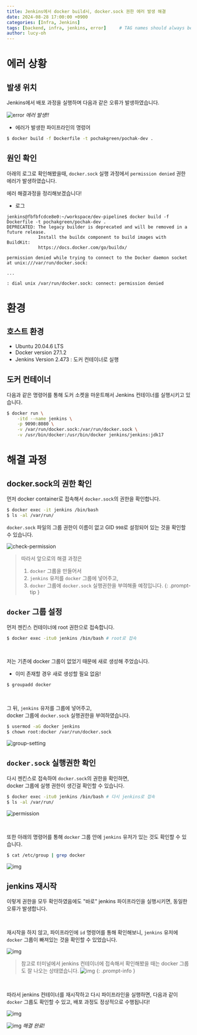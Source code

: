 ```yaml
---
title: Jenkins에서 docker build시, docker.sock 권한 에러 발생 해결
date: 2024-08-28 17:00:00 +0900
categories: [Infra, Jenkins]
tags: [backend, infra, jenkins, error]     # TAG names should always be lowercase
author: lucy-oh
---
```


# 에러 상황

## 발생 위치

Jenkins에서 배포 과정을 실행하며 다음과 같은 오류가 발생하였습니다.

![error](/assets/img/2024-08-28-docker.sock-permission-error/1-error-img.png)
_에러 발생!!_

- 에러가 발생한 파이프라인의 명렁어

``` bash
$ docker build -f Dockerfile -t pochakgreen/pochak-dev .
```

## 원인 확인

아래의 로그로 확인해봤을때, `docker.sock` 실행 과정에서 `permission denied` 권한 에러가 발생하였습니다.

에러 해결과정을 정리해보겠습니다!

- 로그

```
jenkins@fbfbfcdce8e0:~/workspace/dev-pipeline$ docker build -f Dockerfile -t pochakgreen/pochak-dev .
DEPRECATED: The legacy builder is deprecated and will be removed in a future release.
            Install the buildx component to build images with BuildKit:
            https://docs.docker.com/go/buildx/

permission denied while trying to connect to the Docker daemon socket at unix:///var/run/docker.sock: 

...

: dial unix /var/run/docker.sock: connect: permission denied
```

# 환경

## 호스트 환경
- Ubuntu 20.04.6 LTS
- Docker version 27.1.2
- Jenkins Version 2.473 : 도커 컨테이너로 실행

## 도커 컨테이너

다음과 같은 명령어를 통해 도커 소켓을 마운트해서 Jenkins 컨테이너를 실행시키고 있습니다.

``` bash
$ docker run \
    -itd --name jenkins \
    -p 9090:8080 \
    -v /var/run/docker.sock:/var/run/docker.sock \
    -v /usr/bin/docker:/usr/bin/docker jenkins/jenkins:jdk17
```

# 해결 과정

## docker.sock의 권한 확인

먼저 docker container로 접속해서 `docker.sock`의 권한을 확인합니다.

```bash
$ docker exec -it jenkins /bin/bash
$ ls -al /var/run/
```

`docker.sock` 파일의 그룹 권한이 이름이 없고 GID `998`로 설정되어 있는 것을 확인할 수 있습니다.

![check-permission](/assets/img/2024-08-28-docker.sock-permission-error/2-check-permission.png)

> 따라서 앞으로의 해결 과정은
> 1. `docker` 그룹을 만들어서
> 2. `jenkins` 유저를 `docker` 그룹에 넣어주고,
> 3. `docker` 그룹에 `docker.sock` 실행권한을 부여해줄 예정입니다.
{: .prompt-tip }

## `docker` 그룹 설정

먼저 젠킨스 컨테이너에 root 권한으로 접속합니다.

```bash
$ docker exec -itu0 jenkins /bin/bash # root로 접속
```

<br>

저는 기존에 docker 그룹이 없었기 때문에 새로 생성해 주었습니다.
- 이미 존재할 경우 새로 생성할 필요 없음!

```bash
$ groupadd docker
```

<br>

그 뒤, `jenkins` 유저를 그룹에 넣어주고,<br>
docker 그룹에 `docker.sock` 실행권한을 부여하였습니다.

```bash
$ usermod -aG docker jenkins
$ chown root:docker /var/run/docker.sock
```

![group-setting](/assets/img/2024-08-28-docker.sock-permission-error/3-group-setting.png)

## `docker.sock` 실행권한 확인

다시 젠킨스로 접속하여 `docker.sock`의 권한을 확인하면, <br>
docker 그룹에 실행 권한이 생긴걸 확인할 수 있습니다.

```bash
$ docker exec -itu0 jenkins /bin/bash # 다시 jenkins로 접속
$ ls -al /var/run/
```

![permission](/assets/img/2024-08-28-docker.sock-permission-error/4-permission.png)

<br>

또한 아래의 명령어를 통해 `docker` 그룹 안에 `jenkins` 유저가 있는 것도 확인할 수 있습니다.

```bash
$ cat /etc/group | grep docker
```

![img](/assets/img/2024-08-28-docker.sock-permission-error/5-group.png)

## jenkins 재시작

이렇게 권한을 모두 확인하였음에도 "바로" jenkins 파이프라인을 실행시키면, 동일한 오류가 발생합니다.

<br>

재시작을 하지 않고, 파이프라인에 `id` 명령어를 통해 확인해보니, `jenkins` 유저에 `docker` 그룹이 빠져있는 것을 확인할 수 있었습니다.

![img](/assets/img/2024-08-28-docker.sock-permission-error/6-id.png)

> 참고로 터미널에서 jenkins 컨테이너에 접속해서 확인해봤을 때는 docker 그룹도 잘 나오는 상태였습니다. 
> ![img](/assets/img/2024-08-28-docker.sock-permission-error/7-terminal.png)
{: .prompt-info }

<br>

따라서 jenkins 컨테이너를 재시작하고 다시 파이프라인을 실행하면,
다음과 같이 `docker` 그룹도 확인할 수 있고,
배포 과정도 정상적으로 수행됩니다!

![img](/assets/img/2024-08-28-docker.sock-permission-error/8-id.png)

![img](/assets/img/2024-08-28-docker.sock-permission-error/9-success.png)
_해결 완료!_